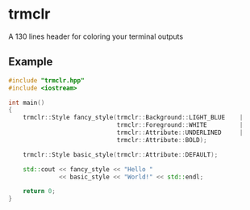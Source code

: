 # trmclr
A 130 lines header for coloring your terminal outputs

## Example

```c++
#include "trmclr.hpp"
#include <iostream>

int main()
{
    trmclr::Style fancy_style(trmclr::Background::LIGHT_BLUE    |
                              trmclr::Foreground::WHITE         |
                              trmclr::Attribute::UNDERLINED     |
                              trmclr::Attribute::BOLD);

    trmclr::Style basic_style(trmclr::Attribute::DEFAULT);

    std::cout << fancy_style << "Hello " 
              << basic_style << "World!" << std::endl;

    return 0;
}
```
